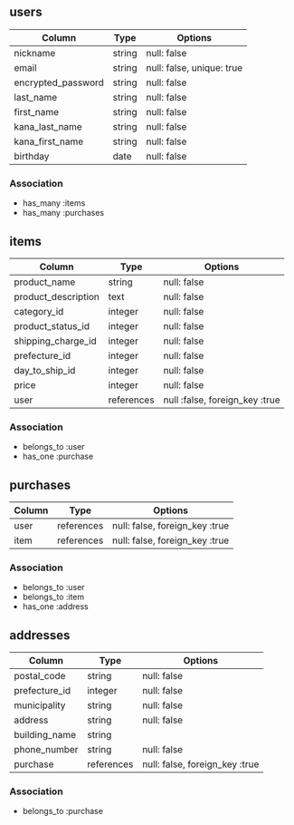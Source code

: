 ## users

| Column               | Type    | Options                   |
|--------------------- | ------- | ------------------------- |
| nickname             | string  | null: false               |
| email                | string  | null: false, unique: true |
| encrypted_password   | string  | null: false               |
| last_name            | string  | null: false               |
| first_name           | string  | null: false               |
| kana_last_name       | string  | null: false               |
| kana_first_name      | string  | null: false               |
| birthday             | date    | null: false               |


### Association
- has_many :items
- has_many :purchases

## items

| Column              | Type       |Options                         |
| ------------------- | ---------- | ------------------------------ |
| product_name        | string     | null: false                    |
| product_description | text       | null: false                    |
| category_id         | integer    | null: false                    |
| product_status_id   | integer    | null: false                    |
| shipping_charge_id  | integer    | null: false                    |
| prefecture_id       | integer    | null: false                    |
| day_to_ship_id      | integer    | null: false                    |
| price               | integer    | null: false                    |
| user                | references | null :false, foreign_key :true |


### Association
- belongs_to :user
- has_one :purchase

## purchases

| Column   | Type       | Options                         |
| -------- | ---------- | ------------------------------- |
| user     | references | null: false, foreign_key :true  |
| item     | references | null: false, foreign_key :true  |

### Association
- belongs_to :user
- belongs_to :item
- has_one :address

## addresses

| Column          | Type       | Options                        |
| --------------- | ---------- | ------------------------------ |
| postal_code     | string     | null: false                    |
| prefecture_id   | integer    | null: false                    |
| municipality    | string     | null: false                    |
| address         | string     | null: false                    |
| building_name   | string     |                                |
| phone_number    | string     | null: false                    |
| purchase        | references | null: false, foreign_key :true |

### Association
- belongs_to :purchase